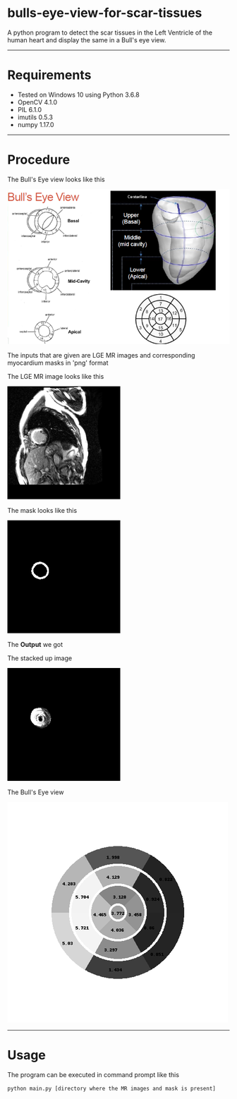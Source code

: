 # bulls-eye-view-for-scar-tissues
A python program to detect the scar tissues in the Left Ventricle of the human heart and display the same in a Bull's eye view.

****
Requirements
==================
* Tested on Windows 10 using Python 3.6.8
* OpenCV 4.1.0
* PIL 6.1.0
* imutils 0.5.3
* numpy 1.17.0

****
Procedure
===============
The Bull's Eye view looks like this

![bulls eye](Images/guide.png)

The inputs that are given are LGE MR images and corresponding myocardium masks in 'png' format

The LGE MR image looks like this

![lgemr](Images/lge_4.png)

The mask looks like this

![mask](Images/mask_lge_4.png)

The **Output** we got 

The stacked up image 

![stacked image](Images/Stacked_Output.png)

The Bull's Eye view 

![bull's eye view](Images/Bulls_Eye.png)

****
Usage
==========
The program can be executed in command prompt like this 
```
python main.py [directory where the MR images and mask is present]
```
